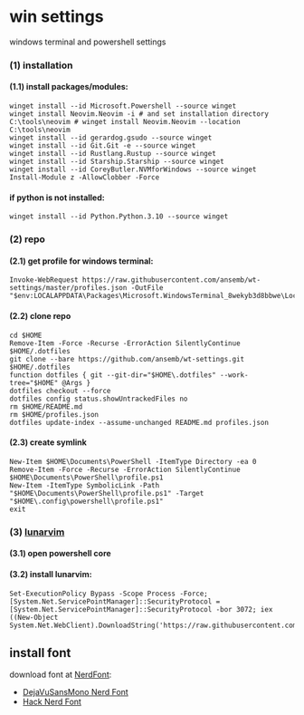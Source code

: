 # win settings
windows terminal and powershell settings

### (1) installation

#### (1.1) install packages/modules:
```
winget install --id Microsoft.Powershell --source winget
winget install Neovim.Neovim -i # and set installation directory C:\tools\neovim # winget install Neovim.Neovim --location C:\tools\neovim 
winget install --id gerardog.gsudo --source winget
winget install --id Git.Git -e --source winget
winget install --id Rustlang.Rustup --source winget
winget install --id Starship.Starship --source winget
winget install --id CoreyButler.NVMforWindows --source winget
Install-Module z -AllowClobber -Force
```
#### if python is not installed:
```
winget install --id Python.Python.3.10 --source winget
```

### (2) repo

#### (2.1) get profile for windows terminal:
```
Invoke-WebRequest https://raw.githubusercontent.com/ansemb/wt-settings/master/profiles.json -OutFile "$env:LOCALAPPDATA\Packages\Microsoft.WindowsTerminal_8wekyb3d8bbwe\LocalState\settings.json"
```

#### (2.2) clone repo
```
cd $HOME
Remove-Item -Force -Recurse -ErrorAction SilentlyContinue $HOME/.dotfiles
git clone --bare https://github.com/ansemb/wt-settings.git $HOME/.dotfiles
function dotfiles { git --git-dir="$HOME\.dotfiles" --work-tree="$HOME" @Args }
dotfiles checkout --force
dotfiles config status.showUntrackedFiles no
rm $HOME/README.md
rm $HOME/profiles.json 
dotfiles update-index --assume-unchanged README.md profiles.json
```
#### (2.3) create symlink
```
New-Item $HOME\Documents\PowerShell -ItemType Directory -ea 0
Remove-Item -Force -Recurse -ErrorAction SilentlyContinue $HOME\Documents\PowerShell\profile.ps1
New-Item -ItemType SymbolicLink -Path "$HOME\Documents\PowerShell\profile.ps1" -Target "$HOME\.config\powershell\profile.ps1"
exit
```

### (3) [lunarvim](https://www.lunarvim.org)
#### (3.1) open powershell core
#### (3.2) install lunarvim:
```
Set-ExecutionPolicy Bypass -Scope Process -Force; [System.Net.ServicePointManager]::SecurityProtocol = [System.Net.ServicePointManager]::SecurityProtocol -bor 3072; iex ((New-Object System.Net.WebClient).DownloadString('https://raw.githubusercontent.com/LunarVim/LunarVim/rolling/utils/installer/install.ps1'))
```

## install font
download font at [NerdFont](https://www.nerdfonts.com/font-downloads):
- [DejaVuSansMono Nerd Font](https://github.com/ryanoasis/nerd-fonts/releases/download/v2.1.0/DejaVuSansMono.zip)
- [Hack Nerd Font](https://github.com/ryanoasis/nerd-fonts/releases/download/v2.1.0/Hack.zip)
